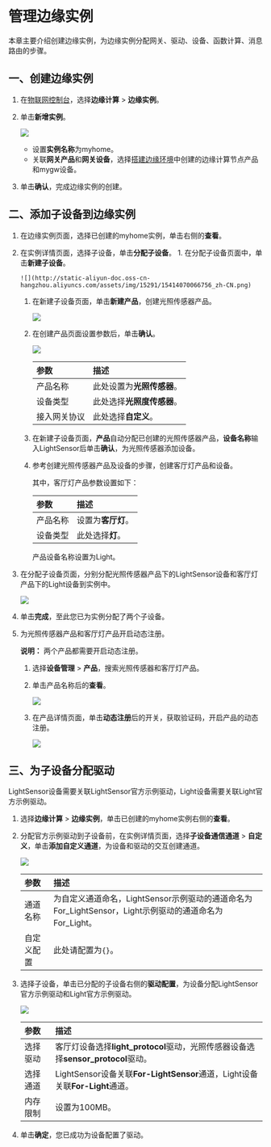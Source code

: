 # 管理边缘实例

本章主要介绍创建边缘实例，为边缘实例分配网关、驱动、设备、函数计算、消息路由的步骤。

## 一、创建边缘实例 <a id="section_i4z_1lf_j2b .section"></a>

1. 在[物联网控制台](http://iot.console.aliyun.com/)，选择**边缘计算** &gt; **边缘实例**。
2. 单击**新增实例**。

   ![](http://static-aliyun-doc.oss-cn-hangzhou.aliyuncs.com/assets/img/15291/15414070066752_zh-CN.png)

   * 设置**实例名称**为myhome。
   * 关联**网关产品**和**网关设备**，选择[搭建边缘环境](https://github.com/caoyingde/iotedge/tree/c697ce413860528d62c9113f91fb2ceb706e7d24/cn.zh-CN/快速入门/cn.zh-CN/快速入门/搭建边缘环境.md)中创建的边缘计算节点产品和mygw设备。

3. 单击**确认**，完成边缘实例的创建。

## 二、添加子设备到边缘实例 <a id="section_dtl_tqf_j2b .section"></a>

1. 在边缘实例页面，选择已创建的myhome实例，单击右侧的**查看**。
2. 在实例详情页面，选择子设备，单击**分配子设备**。 1. 在分配子设备页面中，单击**新建子设备**。

   ```text
   ![](http://static-aliyun-doc.oss-cn-hangzhou.aliyuncs.com/assets/img/15291/15414070066756_zh-CN.png)
   ```

   1. 在新建子设备页面，单击**新建产品**，创建光照传感器产品。

      ![](http://static-aliyun-doc.oss-cn-hangzhou.aliyuncs.com/assets/img/15291/15414070066838_zh-CN.png)

   2. 在创建产品页面设置参数后，单击**确认**。

      ![](http://static-aliyun-doc.oss-cn-hangzhou.aliyuncs.com/assets/img/15291/154140700610348_zh-CN.png)

      | 参数 | 描述 |
      | :--- | :--- |
      | 产品名称 | 此处设置为**光照传感器**。 |
      | 设备类型 | 此处选择**光照度传感器**。 |
      | 接入网关协议 | 此处选择**自定义**。 |

   3. 在新建子设备页面，**产品**自动分配已创建的光照传感器产品，**设备名称**输入LightSensor后单击**确认**，为光照传感器添加设备。
   4. 参考创建光照传感器产品及设备的步骤，创建客厅灯产品和设备。

      其中，客厅灯产品参数设置如下：

      | 参数 | 描述 |
      | :--- | :--- |
      | 产品名称 | 设置为**客厅灯**。 |
      | 设备类型 | 此处选择**灯**。 |

      产品设备名称设置为Light。

3. 在分配子设备页面，分别分配光照传感器产品下的LightSensor设备和客厅灯产品下的Light设备到实例中。

   ![](http://static-aliyun-doc.oss-cn-hangzhou.aliyuncs.com/assets/img/15291/15414070076757_zh-CN.png)

4. 单击**完成**，至此您已为实例分配了两个子设备。
5. 为光照传感器产品和客厅灯产品开启动态注册。

   **说明：** 两个产品都需要开启动态注册。

   1. 选择**设备管理** &gt; **产品**，搜索光照传感器和客厅灯产品。
   2. 单击产品名称后的**查看**。

      ![](http://static-aliyun-doc.oss-cn-hangzhou.aliyuncs.com/assets/img/15291/154140700710403_zh-CN.png)

   3. 在产品详情页面，单击**动态注册**后的开关，获取验证码，开启产品的动态注册。

      ![](http://static-aliyun-doc.oss-cn-hangzhou.aliyuncs.com/assets/img/15291/154140700711964_zh-CN.png)

## 三、为子设备分配驱动 <a id="section_bm5_yvm_qfb .section"></a>

LightSensor设备需要关联LightSensor官方示例驱动，Light设备需要关联Light官方示例驱动。

1. 选择**边缘计算** &gt; **边缘实例**，单击已创建的myhome实例右侧的**查看**。
2. 分配官方示例驱动到子设备前，在实例详情页面，选择**子设备通信通道** &gt; **自定义**，单击**添加自定义通道**，为设备和驱动的交互创建通道。

   ![](http://static-aliyun-doc.oss-cn-hangzhou.aliyuncs.com/assets/img/15291/154140700711583_zh-CN.png)

   | 参数 | 描述 |
   | :--- | :--- |
   | 通道名称 | 为自定义通道命名，LightSensor示例驱动的通道命名为For\_LightSensor，Light示例驱动的通道命名为For\_Light。 |
   | 自定义配置 | 此处请配置为`{}`。 |

3. 选择子设备，单击已分配的子设备右侧的**驱动配置**，为设备分配LightSensor官方示例驱动和Light官方示例驱动。

   ![](http://static-aliyun-doc.oss-cn-hangzhou.aliyuncs.com/assets/img/15291/154140700710402_zh-CN.png)

   | 参数 | 描述 |
   | :--- | :--- |
   | 选择驱动 | 客厅灯设备选择**light\_protocol**驱动，光照传感器设备选择**sensor\_protocol**驱动。 |
   | 选择通道 | LightSensor设备关联**For-LightSensor**通道，Light设备关联**For-Light**通道。 |
   | 内存限制 | 设置为100MB。 |

4. 单击**确定**，您已成功为设备配置了驱动。

